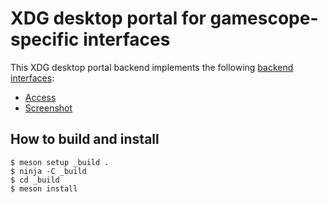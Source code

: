 # XDG desktop portal for gamescope-specific interfaces

This XDG desktop portal backend implements the following [backend interfaces](https://flatpak.github.io/xdg-desktop-portal/docs/impl-dbus-interfaces.html):

* [Access](https://flatpak.github.io/xdg-desktop-portal/docs/doc-org.freedesktop.impl.portal.Access.html)
* [Screenshot](https://flatpak.github.io/xdg-desktop-portal/docs/doc-org.freedesktop.impl.portal.Screenshot.html)

## How to build and install

```shell
$ meson setup _build .
$ ninja -C _build
$ cd _build
$ meson install
```